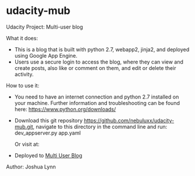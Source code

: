 # udacity-mub

Udacity Project: Multi-user blog

What it does:
- This is a blog that is built with python 2.7, webapp2, jinja2, and deployed using Google App Engine.
- Users use a secure login to access the blog, where they can view and create posts, also like or comment on them, and edit or delete their activity.

How to use it:
- You need to have an internet connection and python 2.7 installed on your machine. Further information and troubleshooting can be found here: https://www.python.org/downloads/
- Download this git repository https://github.com/nebuluxx/udacity-mub.git, navigate to this directory in the command line and run: dev_appserver.py app.yaml

  Or visit at:
- Deployed to <a href="https://basic-blog-169306.appspot.com" target="_blank">Multi User Blog</a>

Author:
Joshua Lynn
